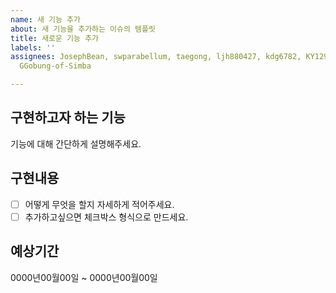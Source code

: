 ```yaml
---
name: 새 기능 추가
about: 새 기능을 추가하는 이슈의 템플릿
title: 새로운 기능 추가
labels: ''
assignees: JosephBean, swparabellum, taegong, ljh880427, kdg6782, KY129, HelenHam,
  GGobung-of-Simba

---
```


## 구현하고자 하는 기능
기능에 대해 간단하게 설명해주세요.

## 구현내용
- [ ] 어떻게 무엇을 할지 자세하게 적어주세요.
- [ ] 추가하고싶으면 체크박스 형식으로 만드세요.

## 예상기간
0000년00월00일 ~ 0000년00월00일
